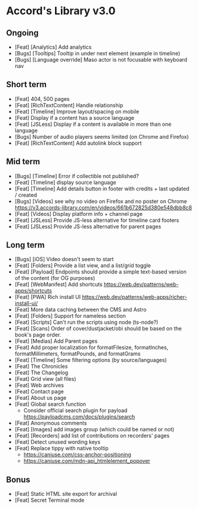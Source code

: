 # Accord's Library v3.0

## Ongoing

- [Feat] [Analytics] Add analytics
- [Bugs] [Tooltips] Tooltip in under next element (example in timeline)
- [Bugs] [Language override] Maso actor is not focusable with keyboard nav

## Short term

- [Feat] 404, 500 pages
- [Feat] [RichTextContent] Handle relationship
- [Feat] [Timeline] Improve layout/spacing on mobile
- [Feat] Display if a content has a source language
- [Feat] [JSLess] Display if a content is available in more than one language
- [Bugs] Number of audio players seems limited (on Chrome and Firefox)
- [Feat] [RichTextContent] Add autolink block support

## Mid term

- [Bugs] [Timeline] Error if collectible not published?
- [Feat] [Timeline] display source language
- [Feat] [Timeline] Add details button in footer with credits + last updated / created
- [Bugs] [Videos] see why no video on Firefox and no poster on Chrome https://v3.accords-library.com/en/videos/661b672825d380e548dbb8c8
- [Feat] [Videos] Display platform info + channel page
- [Feat] [JSLess] Provide JS-less alternative for timeline card footers
- [Feat] [JSLess] Provide JS-less alternative for parent pages

## Long term

- [Bugs] [iOS] Video doesn't seem to start
- [Feat] [Folders] Provide a list view, and a list/grid toggle
- [Feat] [Payload] Endpoints should provide a simple text-based version of the content (for OG purposes)
- [Feat] [WebManifest] Add shortcuts https://web.dev/patterns/web-apps/shortcuts
- [Feat] [PWA] Rich install UI https://web.dev/patterns/web-apps/richer-install-ui/
- [Feat] More data caching between the CMS and Astro
- [Feat] [Folders] Support for nameless section
- [Feat] [Scripts] Can't run the scripts using node (ts-node?)
- [Feat] [Scans] Order of cover/dustjacket/obi should be based on the book's page order.
- [Feat] [Medias] Add Parent pages
- [Feat] Add proper localization for formatFilesize, formatInches, formatMillimeters, formatPounds, and formatGrams
- [Feat] [Timeline] Some filtering options (by source/languages)
- [Feat] The Chronicles
- [Feat] The Changelog
- [Feat] Grid view (all files)
- [Feat] Web archives
- [Feat] Contact page
- [Feat] About us page
- [Feat] Global search function
  - Consider official search plugin for payload https://payloadcms.com/docs/plugins/search
- [Feat] Anonymous comments
- [Feat] [Images] add images group (which could be named or not)
- [Feat] [Recorders] add list of contributions on recorders' pages
- [Feat] Detect unused wording keys
- [Feat] Replace tippy with native tooltip
  - https://caniuse.com/css-anchor-positioning
  - https://caniuse.com/mdn-api_htmlelement_popover

## Bonus

- [Feat] Static HTML site export for archival
- [Feat] Secret Terminal mode
